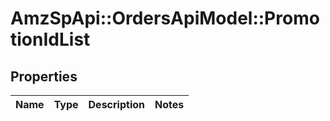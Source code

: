 # AmzSpApi::OrdersApiModel::PromotionIdList

## Properties
Name | Type | Description | Notes
------------ | ------------- | ------------- | -------------

